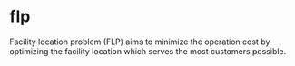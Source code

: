# flp
Facility location problem (FLP) aims to minimize the operation cost by optimizing the facility location which serves the most customers possible.
